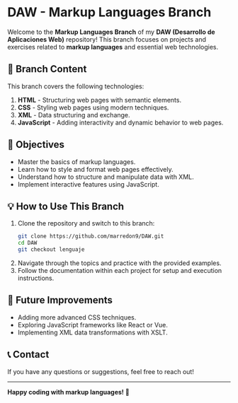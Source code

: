 # DAW - Markup Languages Branch

Welcome to the **Markup Languages Branch** of my **DAW (Desarrollo de Aplicaciones Web)** repository! This branch focuses on projects and exercises related to **markup languages** and essential web technologies.

## 📂 Branch Content

This branch covers the following technologies:

1. **HTML** - Structuring web pages with semantic elements.
2. **CSS** - Styling web pages using modern techniques.
3. **XML** - Data structuring and exchange.
4. **JavaScript** - Adding interactivity and dynamic behavior to web pages.

## 🚀 Objectives
- Master the basics of markup languages.
- Learn how to style and format web pages effectively.
- Understand how to structure and manipulate data with XML.
- Implement interactive features using JavaScript.

## 💡 How to Use This Branch
1. Clone the repository and switch to this branch:
   ```sh
   git clone https://github.com/marredon9/DAW.git
   cd DAW
   git checkout lenguaje
   ```
2. Navigate through the topics and practice with the provided examples.
3. Follow the documentation within each project for setup and execution instructions.

## 🔄 Future Improvements
- Adding more advanced CSS techniques.
- Exploring JavaScript frameworks like React or Vue.
- Implementing XML data transformations with XSLT.

## 📞 Contact
If you have any questions or suggestions, feel free to reach out!

---
**Happy coding with markup languages! 🚀**



